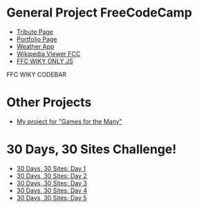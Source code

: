 # General Project FreeCodeCamp

* [Tribute Page](https://codepen.io/LauraEnria/pen/xdXpPm)
* [Portfolio Page](https://codepen.io/LauraEnria/pen/brLqom)
* [Weather App](https://codepen.io/LauraEnria/pen/jLojPN)
* [Wikipedia Viewer FCC](https://codepen.io/LauraEnria/pen/OxOmWz?editors=1010)
* [FFC WIKY ONLY JS](https://codepen.io/LauraEnria/pen/pdWyaP)


FFC WIKY CODEBAR


# Other Projects
* [My project for "Games for the Many"](https://codepen.io/LauraEnria/full/vWbxEE/)

# 30 Days, 30 Sites Challenge!
* [30 Days, 30 Sites: Day 1](https://codepen.io/LauraEnria/pen/aVxyER)
* [30 Days, 30 Sites: Day 2](https://codepen.io/LauraEnria/pen/VrJOeN)
* [30 Days, 30 Sites: Day 3]()
* [30 Days, 30 Sites: Day 4]()
* [30 Days, 30 Sites: Day 5]()
